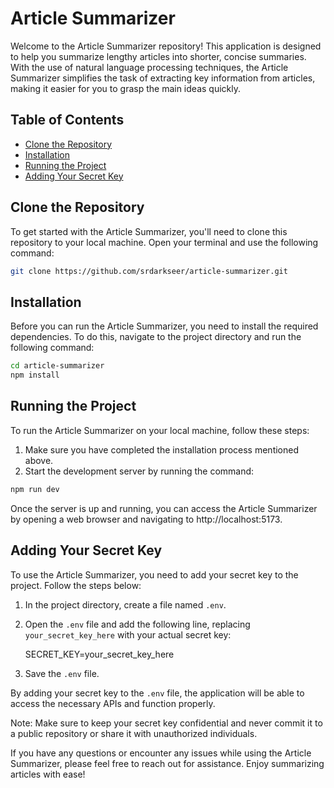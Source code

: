 # Article Summarizer

Welcome to the Article Summarizer repository! This application is designed to help you summarize lengthy articles into shorter, concise summaries. With the use of natural language processing techniques, the Article Summarizer simplifies the task of extracting key information from articles, making it easier for you to grasp the main ideas quickly.

## Table of Contents
- [Clone the Repository](#clone-the-repository)
- [Installation](#installation)
- [Running the Project](#running-the-project)
- [Adding Your Secret Key](#adding-your-secret-key)

## Clone the Repository

To get started with the Article Summarizer, you'll need to clone this repository to your local machine. Open your terminal and use the following command:

```bash
git clone https://github.com/srdarkseer/article-summarizer.git
```

## Installation

Before you can run the Article Summarizer, you need to install the required dependencies. To do this, navigate to the project directory and run the following command:

```bash
cd article-summarizer
npm install
```

## Running the Project

To run the Article Summarizer on your local machine, follow these steps:

1. Make sure you have completed the installation process mentioned above.
2. Start the development server by running the command:
```bash
npm run dev
```

Once the server is up and running, you can access the Article Summarizer by opening a web browser and navigating to http://localhost:5173.

## Adding Your Secret Key

To use the Article Summarizer, you need to add your secret key to the project. Follow the steps below:

1. In the project directory, create a file named `.env`.
2. Open the `.env` file and add the following line, replacing `your_secret_key_here` with your actual secret key:

   SECRET_KEY=your_secret_key_here

3. Save the `.env` file.

By adding your secret key to the `.env` file, the application will be able to access the necessary APIs and function properly.

Note: Make sure to keep your secret key confidential and never commit it to a public repository or share it with unauthorized individuals.

If you have any questions or encounter any issues while using the Article Summarizer, please feel free to reach out for assistance. Enjoy summarizing articles with ease!


